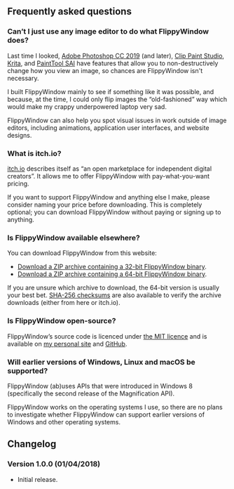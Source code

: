 <!---
# Copyright (C) Damien Dart, <damiendart@pobox.com>.
# This file is distributed under the MIT licence. For more
# information, please refer to the accompanying "LICENCE" file.

description: 'Download FlippyWindow, a simple Windows application that non-destructively flips any part of your screen.'
section: 'projects'
template: '.templates/base-flippywindow.html.twig'
title: 'FlippyWindow'
--->

## Frequently asked questions

### Can’t I just use any image editor to do what FlippyWindow does?

Last time I looked, [Adobe Photoshop CC 2019][] (and later), [Clip Paint
Studio][], [Krita][], and [PaintTool SAI][] have features that allow you
to non-destructively change how you view an image, so chances are
FlippyWindow isn't necessary.

I built FlippyWindow mainly to see if something like it was possible,
and because, at the time, I could only flip images the “old-fashioned”
way which would make my crappy underpowered laptop very sad.

FlippyWindow can also help you spot visual issues in work outside of
image editors, including animations, application user interfaces, and
website designs.

  [Adobe Photoshop CC 2019]: <https://www.adobe.com/products/photoshop.html>
  [Clip Paint Studio]: <https://www.clipstudio.net/>
  [Krita]: <https://krita.org/>
  [PaintTool SAI]: <https://www.systemax.jp/en/sai/>

### What is itch.io?

[itch.io][] describes itself as “an open marketplace for independent
digital creators”. It allows me to offer FlippyWindow with
pay-what-you-want pricing.

If you want to support FlippyWindow and anything else I make, please
consider naming your price before downloading. This is completely
optional; you can download FlippyWindow without paying or signing up to
anything.

  [itch.io]: <https://itch.io/>

<h3 id="alternative-download-locations">Is FlippyWindow available elsewhere?</h3>

You can download FlippyWindow from this website:

-   [Download a ZIP archive containing a 32-bit FlippyWindow binary][].
-   [Download a ZIP archive containing a 64-bit FlippyWindow binary][].

If you are unsure which archive to download, the 64-bit version is
usually your best bet. [SHA-256 checksums][] are also available to
verify the archive downloads (either from here or itch.io).

<h3 id="open-source">Is FlippyWindow open-source?</h3>

FlippyWindow’s source code is licenced under [the MIT licence][] and is
available on [my personal site][] and [GitHub][].

  [itch.io]: <https://itch.io/>
  [Download a ZIP archive containing a 32-bit FlippyWindow binary]: <https://www.robotinaponcho.net/projects/flippywindow/flippywindow-32-bit.zip>
  [Download a ZIP archive containing a 64-bit FlippyWindow binary]: <https://www.robotinaponcho.net/projects/flippywindow/flippywindow-64-bit.zip>
  [SHA-256 checksums]: <https://www.robotinaponcho.net/projects/flippywindow/flippywindow-checksums.txt>
  [the MIT licence]: <https://github.com/damiendart/flippywindow/blob/master/LICENCE>
  [my personal site]: <https://www.robotinaponcho.net/git/#flippywindow>
  [GitHub]: <https://github.com/damiendart/flippywindow>

### Will earlier versions of Windows, Linux and macOS be supported?

FlippyWindow (ab)uses APIs that were introduced in Windows 8
(specifically the second release of the Magnification API).

FlippyWindow works on the operating systems I use, so there are no plans
to investigate whether FlippyWindow can support earlier versions of
Windows and other operating systems.


## Changelog

### Version 1.0.0 (01/04/2018)

-   Initial release.
